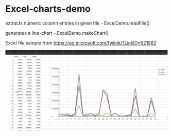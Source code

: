 # Excel-charts-demo

extracts numeric column entries in given file - ExcelDemo.readFile()

generates a line-chart - ExcelDemo.makeChart()

Excel file sample from https://go.microsoft.com/fwlink/?LinkID=521962

![](chart.PNG)

